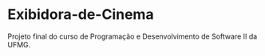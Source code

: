 # Exibidora-de-Cinema
Projeto final do curso de Programação e Desenvolvimento de Software II da UFMG.

